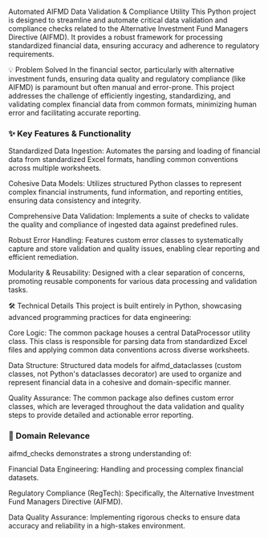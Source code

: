 Automated AIFMD Data Validation & Compliance Utility
This Python project is designed to streamline and automate critical data validation and compliance checks related to the Alternative Investment Fund Managers Directive (AIFMD). It provides a robust framework for processing standardized financial data, ensuring accuracy and adherence to regulatory requirements.

💡 Problem Solved
In the financial sector, particularly with alternative investment funds, ensuring data quality and regulatory compliance (like AIFMD) is paramount but often manual and error-prone. This project addresses the challenge of efficiently ingesting, standardizing, and validating complex financial data from common formats, minimizing human error and facilitating accurate reporting.

### ✨ Key Features & Functionality
Standardized Data Ingestion: Automates the parsing and loading of financial data from standardized Excel formats, handling common conventions across multiple worksheets.

Cohesive Data Models: Utilizes structured Python classes to represent complex financial instruments, fund information, and reporting entities, ensuring data consistency and integrity.

Comprehensive Data Validation: Implements a suite of checks to validate the quality and compliance of ingested data against predefined rules.

Robust Error Handling: Features custom error classes to systematically capture and store validation and quality issues, enabling clear reporting and efficient remediation.

Modularity & Reusability: Designed with a clear separation of concerns, promoting reusable components for various data processing and validation tasks.

🛠️ Technical Details
This project is built entirely in Python, showcasing advanced programming practices for data engineering:

Core Logic: The common package houses a central DataProcessor utility class. This class is responsible for parsing data from standardized Excel files and applying common data conventions across diverse worksheets.

Data Structure: Structured data models for aifmd_dataclasses (custom classes, not Python's dataclasses decorator) are used to organize and represent financial data in a cohesive and domain-specific manner.

Quality Assurance: The common package also defines custom error classes, which are leveraged throughout the data validation and quality steps to provide detailed and actionable error reporting.

### 🎯 Domain Relevance
aifmd_checks demonstrates a strong understanding of:

Financial Data Engineering: Handling and processing complex financial datasets.

Regulatory Compliance (RegTech): Specifically, the Alternative Investment Fund Managers Directive (AIFMD).

Data Quality Assurance: Implementing rigorous checks to ensure data accuracy and reliability in a high-stakes environment.
